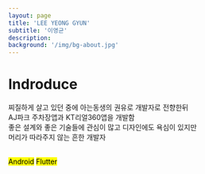 ```yaml
---
layout: page
title: 'LEE YEONG GYUN'
subtitle: '이영균'
description:
background: '/img/bg-about.jpg'
---
```


# Indroduce

찌질하게 살고 있던 중에 아는동생의 권유로 개발자로 전향한뒤  
AJ파크 주차장앱과 KT리얼360앱을 개발함  
좋은 설계와 좋은 기술들에 관심이 많고 디자인에도 욕심이 있지만  
머리가 따라주지 않는 흔한 개발자

<br/>
<mark>Android</mark>
<mark>Flutter</mark>
